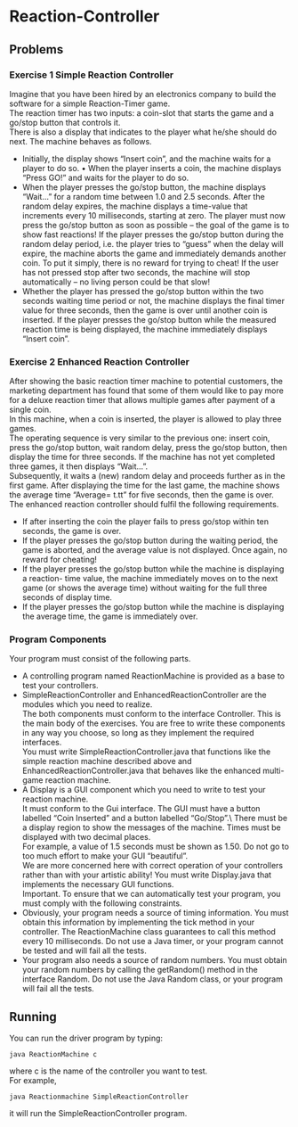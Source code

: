 # Reaction-Controller

## Problems

### Exercise 1 Simple Reaction Controller
Imagine that you have been hired by an electronics company to build the software for a simple Reaction-Timer game.\
The reaction timer has two inputs: a coin-slot that starts the game and a go/stop button that controls it.\
There is also a display that indicates to the player what he/she should do next. The machine behaves as follows.

* Initially, the display shows “Insert coin”, and the machine waits for a player to do so. • When the player inserts a coin, the machine displays “Press GO!” and waits for the player to do so.
* When the player presses the go/stop button, the machine displays “Wait...” for a random time between 1.0 and 2.5 seconds. After the random delay expires, the machine displays a time-value that increments every 10 milliseconds, starting at zero. The player must now press the go/stop button as soon as possible – the goal of the game is to show fast reactions! If the player presses the go/stop button during the random delay period, i.e. the player tries to “guess” when the delay will expire, the machine aborts the game and immediately demands another coin. To put it simply, there is no reward for trying to cheat! If the user has not pressed stop after two seconds, the machine will stop automatically – no living person could be that slow!
* Whether the player has pressed the go/stop button within the two seconds waiting time period or not, the machine displays the final timer value for three seconds, then the game is over until another coin is inserted. If the player presses the go/stop button while the measured reaction time is being displayed, the machine immediately displays “Insert coin”.

### Exercise 2 Enhanced Reaction Controller
After showing the basic reaction timer machine to potential customers, the marketing department has found that some of them would like to pay more for a deluxe reaction timer that allows multiple games after payment of a single coin.\
In this machine, when a coin is inserted, the player is allowed to play three games.\
The operating sequence is very similar to the previous one: insert coin, press the go/stop button, wait random delay, press the go/stop button, then display the time for three seconds. If the machine has not yet completed three games, it then displays “Wait...”.\
Subsequently, it waits a (new) random delay and proceeds further as in the first game. After displaying the time for the last game, the machine shows the average time “Average= t.tt” for five seconds, then the game is over. The enhanced reaction controller should fulfil the following requirements.

* If after inserting the coin the player fails to press go/stop within ten seconds, the game is over.
* If the player presses the go/stop button during the waiting period, the game is aborted, and the average value is not displayed. Once again, no reward for cheating! 
* If the player presses the go/stop button while the machine is displaying a reaction- time value, the machine immediately moves on to the next game (or shows the average time) without waiting for the full three seconds of display time.
* If the player presses the go/stop button while the machine is displaying the average time, the game is immediately over.

### Program Components
Your program must consist of the following parts.
* A controlling program named ReactionMachine is provided as a base to test your controllers.
* SimpleReactionController and EnhancedReactionController are the modules which you need to realize.\
The both components must conform to the interface Controller. This is the main body of the exercises. 
You are free to write these components in any way you choose, so long as they implement the required interfaces.\
You must write SimpleReactionController.java that functions like the simple reaction machine described above and EnhancedReactionController.java that behaves like the enhanced multi-game reaction machine.
* A Display is a GUI component which you need to write to test your reaction machine.\
It must conform to the Gui interface. The GUI must have a button labelled “Coin Inserted” and a button labelled “Go/Stop”.\ There must be a display region to show the messages of the machine. Times must be displayed with two decimal places.\
For example, a value of 1.5 seconds must be shown as 1.50. Do not go to too much effort to make your GUI “beautiful”.\
We are more concerned here with correct operation of your controllers rather than with your artistic ability! You must write Display.java that implements the necessary GUI functions.\
Important. To ensure that we can automatically test your program, you must comply with the following constraints.
* Obviously, your program needs a source of timing information. You must obtain this information by implementing the tick method in your controller. The ReactionMachine class guarantees to call this method every 10 milliseconds. Do not use a Java timer, or your program cannot be tested and will fail all the tests.
* Your program also needs a source of random numbers. You must obtain your random numbers by calling the getRandom() method in the interface Random. Do not use the Java Random class, or your program will fail all the tests.


## Running
You can run the driver program by typing: 
```
java ReactionMachine c
```
where c is the name of the controller you want to test.\
For example, 
```
java Reactionmachine SimpleReactionController
```
it will run the SimpleReactionController program. 
